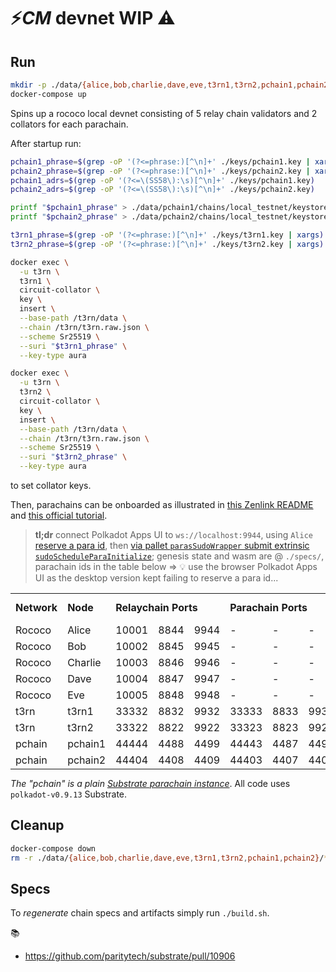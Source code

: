 # ⚡*CM* devnet WIP ⚠️

## Run

``` bash
mkdir -p ./data/{alice,bob,charlie,dave,eve,t3rn1,t3rn2,pchain1,pchain2}
docker-compose up
```

Spins up a rococo local devnet consisting of 5 relay chain validators and 2 collators for each parachain.

After startup run:

``` bash
pchain1_phrase=$(grep -oP '(?<=phrase:)[^\n]+' ./keys/pchain1.key | xargs)
pchain2_phrase=$(grep -oP '(?<=phrase:)[^\n]+' ./keys/pchain2.key | xargs)
pchain1_adrs=$(grep -oP '(?<=\(SS58\):\s)[^\n]+' ./keys/pchain1.key)
pchain2_adrs=$(grep -oP '(?<=\(SS58\):\s)[^\n]+' ./keys/pchain2.key)

printf "$pchain1_phrase" > ./data/pchain1/chains/local_testnet/keystore/61757261${pchain1_adrs#0x}
printf "$pchain2_phrase" > ./data/pchain2/chains/local_testnet/keystore/61757261${pchain2_adrs#0x}

t3rn1_phrase=$(grep -oP '(?<=phrase:)[^\n]+' ./keys/t3rn1.key | xargs)
t3rn2_phrase=$(grep -oP '(?<=phrase:)[^\n]+' ./keys/t3rn2.key | xargs)

docker exec \
  -u t3rn \
  t3rn1 \
  circuit-collator \
  key \
  insert \
  --base-path /t3rn/data \
  --chain /t3rn/t3rn.raw.json \
  --scheme Sr25519 \
  --suri "$t3rn1_phrase" \
  --key-type aura

docker exec \
  -u t3rn \
  t3rn2 \
  circuit-collator \
  key \
  insert \
  --base-path /t3rn/data \
  --chain /t3rn/t3rn.raw.json \
  --scheme Sr25519 \
  --suri "$t3rn2_phrase" \
  --key-type aura
```

to set collator keys.

Then, parachains can be onboarded as illustrated in [this Zenlink README](https://github.com/zenlinkpro/Zenlink-DEX-Module#register-parachain--establish-hrmp-channel) and [this official tutorial](https://docs.substrate.io/tutorials/v3/cumulus/connect-parachain/#parachain-registration).

> **tl;dr** connect Polkadot Apps UI to `ws://localhost:9944`, using `Alice` [reserve a para id](https://docs.substrate.io/tutorials/v3/cumulus/connect-parachain/#reserve-a-para-id), then [via pallet `parasSudoWrapper` submit extrinsic `sudoScheduleParaInitialize`](https://docs.substrate.io/tutorials/v3/cumulus/connect-parachain/#registration-transaction); genesis state and wasm are @ `./specs/`, parachain ids in the table below => 💡 use the browser Polkadot Apps UI as the desktop version kept failing to reserve a para id...

<table style="margin-bottom:0;">
  <tr>
    <td><b>Network</b></td>
    <td><b>Node</b></td>
    <td colspan="3"><b>Relaychain Ports</b></td>
    <td colspan="3"><b>Parachain Ports</b></td>
    <td><b>Parachain Id</b></td>
  </tr>
  <tr>
    <td>Rococo</td>
    <td>Alice</td>
    <td>10001</td>
    <td>8844</td>
    <td>9944</td>
    <td>-</td>
    <td>-</td>
    <td>-</td>
    <td>-</td>
  </tr>
  <tr>
    <td>Rococo</td>
    <td>Bob</td>
    <td>10002</td>
    <td>8845</td>
    <td>9945</td>
    <td>-</td>
    <td>-</td>
    <td>-</td>
    <td>-</td>
  </tr>
  <tr>
    <td>Rococo</td>
    <td>Charlie</td>
    <td>10003</td>
    <td>8846</td>
    <td>9946</td>
    <td>-</td>
    <td>-</td>
    <td>-</td>
    <td>-</td>
  </tr>
  <tr>
    <td>Rococo</td>
    <td>Dave</td>
    <td>10004</td>
    <td>8847</td>
    <td>9947</td>
    <td>-</td>
    <td>-</td>
    <td>-</td>
    <td>-</td>
  </tr>
  <tr>
    <td>Rococo</td>
    <td>Eve</td>
    <td>10005</td>
    <td>8848</td>
    <td>9948</td>
    <td>-</td>
    <td>-</td>
    <td>-</td>
    <td>-</td>
  </tr>
  <tr>
    <td>t3rn</td>
    <td>t3rn1</td>
    <td>33332</td>
    <td>8832</td>
    <td>9932</td>
    <td>33333</td>
    <td>8833</td>
    <td>9933</td>
    <td>3000</td>
  </tr>
  <tr>
    <td>t3rn</td>
    <td>t3rn2</td>
    <td>33322</td>
    <td>8822</td>
    <td>9922</td>
    <td>33323</td>
    <td>8823</td>
    <td>9923</td>
    <td>3000</td>
  </tr>
  <tr>
    <td>pchain</td>
    <td>pchain1</td>
    <td>44444</td>
    <td>4488</td>
    <td>4499</td>
    <td>44443</td>
    <td>4487</td>
    <td>4498</td>
    <td>4000</td>
  </tr>
  <tr>
    <td>pchain</td>
    <td>pchain2</td>
    <td>44404</td>
    <td>4408</td>
    <td>4409</td>
    <td>44403</td>
    <td>4407</td>
    <td>4408</td>
    <td>4000</td>
  </tr>
</table>

*The "pchain" is a plain [Substrate parachain instance](https://github.com/substrate-developer-hub/substrate-parachain-template)*. All code uses `polkadot-v0.9.13` Substrate.

## Cleanup

``` bash
docker-compose down
rm -r ./data/{alice,bob,charlie,dave,eve,t3rn1,t3rn2,pchain1,pchain2}/*
```

## Specs

To *regenerate* chain specs and artifacts simply run `./build.sh`.

📚

+ https://github.com/paritytech/substrate/pull/10906